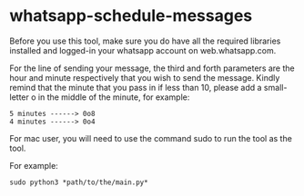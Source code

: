 # whatsapp-schedule-messages

Before you use this tool, make sure you do have all the required libraries installed and logged-in your whatsapp account on web.whatsapp.com.

For the line of sending your message, the third and forth parameters are the hour and minute respectively that you wish to send the message.
Kindly remind that the minute that you pass in if less than 10, please add a small-letter o in the middle of the minute, for example:
```pip
5 minutes ------> 0o8
4 minutes ------> 0o4
```

For mac user, you will need to use the command sudo to run the tool as the tool.

For example:
```pip
sudo python3 *path/to/the/main.py*
```